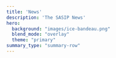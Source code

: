 ```yaml
---
title: 'News'
description: 'The SASIP News'
hero:
  background: "images/ice-bandeau.png"
  blend_mode: "overlay"
  theme: "primary"
summary_type: "summary-row"
---
```

